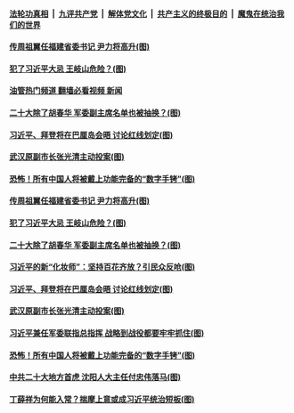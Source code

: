 ####  [法轮功真相](../../../../basic/blob/master/README.md?t=11130902) &nbsp;|&nbsp; [九评共产党](../../../../9ping.md/blob/master/README.md?t=11130902) &nbsp;|&nbsp; [解体党文化](../../../../jtdwh.md/blob/master/README.md?t=11130902)  &nbsp;|&nbsp; [共产主义的终极目的](../../../../gczydzjmd.md/blob/master/README.md?t=11130902) &nbsp;|&nbsp; [魔鬼在统治我们的世界](../../../../mgztzwmdsj.md/blob/master/README.md?t=11130902) 

#### [传周祖翼任福建省委书记 尹力将高升(图)](../pages/p2/1021530.md?t=11130902) 

#### [犯了习近平大忌 王岐山危险？(图)](../pages/p2/1021518.md?t=11130902) 

#### [油管热门频道 翻墙必看视频 新闻](http://129.146.143.75:81/youtube.html?11130902)

#### [二十大除了胡春华 军委副主席名单也被抽换？(图)](../pages/p2/1021521.md?t=11130902) 

#### [习近平、拜登将在巴厘岛会晤 讨论红线划定(图)](../pages/p2/1021454.md?t=11130902) 

#### [武汉原副市长张光清主动投案(图)](../pages/p2/1021468.md?t=11130902) 

#### [恐怖！所有中国人将被戴上功能完备的“数字手铐”(图)](../pages/p2/1021349.md?t=11130902) 

#### [传周祖翼任福建省委书记 尹力将高升(图)](../pages/p2/1021530.md?t=11130902) 

#### [犯了习近平大忌 王岐山危险？(图)](../pages/p2/1021518.md?t=11130902) 

#### [二十大除了胡春华 军委副主席名单也被抽换？(图)](../pages/p2/1021521.md?t=11130902) 

#### [习近平的新“化妆师”：坚持百花齐放？引民众反呛(图)](../pages/p2/1021441.md?t=11130902) 

#### [习近平、拜登将在巴厘岛会晤 讨论红线划定(图)](../pages/p2/1021454.md?t=11130902) 

#### [武汉原副市长张光清主动投案(图)](../pages/p2/1021468.md?t=11130902) 








#### [习近平兼任军委联指总指挥 战略到战役都要牢牢抓住(图)](../pages/p2/1021376.md?t=11130902) 

#### [恐怖！所有中国人将被戴上功能完备的“数字手铐”(图)](../pages/p2/1021349.md?t=11130902) 

#### [中共二十大地方首虎 沈阳人大主任付忠伟落马(图)](../pages/p2/1021366.md?t=11130902) 




#### [丁薛祥为何能入常？揣摩上意或成习近平统治短板(图)](../pages/p2/1021266.md?t=11130902) 

<img src='http://gfw-breaker.win/goodnews/indexes/p2.md' width='0px' height='0px'/>
